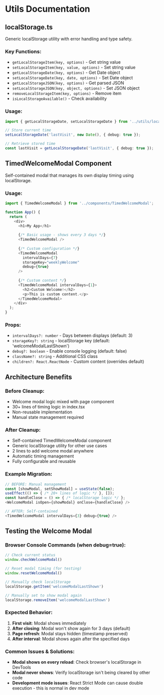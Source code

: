 # Utils Documentation

## localStorage.ts

Generic localStorage utility with error handling and type safety.

### Key Functions:

- `getLocalStorageItem(key, options)` - Get string value
- `setLocalStorageItem(key, value, options)` - Set string value  
- `getLocalStorageDate(key, options)` - Get Date object
- `setLocalStorageDate(key, date, options)` - Set Date object
- `getLocalStorageJSON(key, options)` - Get parsed JSON
- `setLocalStorageJSON(key, object, options)` - Set JSON object
- `removeLocalStorageItem(key, options)` - Remove item
- `isLocalStorageAvailable()` - Check availability

### Usage:

```typescript
import { getLocalStorageDate, setLocalStorageDate } from '../utils/localStorage';

// Store current time
setLocalStorageDate('lastVisit', new Date(), { debug: true });

// Retrieve stored time
const lastVisit = getLocalStorageDate('lastVisit', { debug: true });
```

## TimedWelcomeModal Component

Self-contained modal that manages its own display timing using localStorage.

### Usage:

```typescript
import { TimedWelcomeModal } from '../components/TimedWelcomeModal';

function App() {
  return (
    <div>
      <h1>My App</h1>
      
      {/* Basic usage - shows every 3 days */}
      <TimedWelcomeModal />
      
      {/* Custom configuration */}
      <TimedWelcomeModal 
        intervalDays={7}
        storageKey="weeklyWelcome"
        debug={true}
      />
      
      {/* Custom content */}
      <TimedWelcomeModal intervalDays={1}>
        <h2>Custom Welcome!</h2>
        <p>This is custom content.</p>
      </TimedWelcomeModal>
    </div>
  );
}
```

### Props:

- `intervalDays?: number` - Days between displays (default: 3)
- `storageKey?: string` - localStorage key (default: 'welcomeModalLastShown')
- `debug?: boolean` - Enable console logging (default: false)
- `className?: string` - Additional CSS class
- `children?: React.ReactNode` - Custom content (overrides default)

## Architecture Benefits

### Before Cleanup:
- Welcome modal logic mixed with page component
- 30+ lines of timing logic in index.tsx
- Non-reusable implementation
- Manual state management required

### After Cleanup:
- Self-contained TimedWelcomeModal component
- Generic localStorage utility for other use cases
- 2 lines to add welcome modal anywhere
- Automatic timing management
- Fully configurable and reusable

### Example Migration:

```typescript
// BEFORE: Manual management
const [showModal, setShowModal] = useState(false);
useEffect(() => { /* 20+ lines of logic */ }, []);
const handleClose = () => { /* localStorage logic */ };
<WelcomeModal isOpen={showModal} onClose={handleClose} />

// AFTER: Self-contained
<TimedWelcomeModal intervalDays={3} debug={true} />
```

## Testing the Welcome Modal

### Browser Console Commands (when debug=true):

```javascript
// Check current status
window.checkWelcomeModal()

// Reset modal timing (for testing)
window.resetWelcomeModal()

// Manually check localStorage
localStorage.getItem('welcomeModalLastShown')

// Manually set to show modal again
localStorage.removeItem('welcomeModalLastShown')
```

### Expected Behavior:

1. **First visit**: Modal shows immediately
2. **After closing**: Modal won't show again for 3 days (default)
3. **Page refresh**: Modal stays hidden (timestamp preserved)
4. **After interval**: Modal shows again after the specified days

### Common Issues & Solutions:

- **Modal shows on every reload**: Check browser's localStorage in DevTools
- **Modal never shows**: Verify localStorage isn't being cleared by other code
- **Development mode issues**: React Strict Mode can cause double execution - this is normal in dev mode